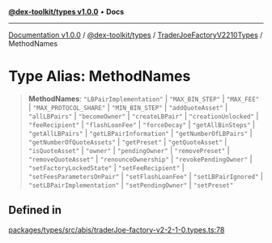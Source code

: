 [**@dex-toolkit/types v1.0.0**](../../../README.md) • **Docs**

***

[Documentation v1.0.0](../../../../../packages.md) / [@dex-toolkit/types](../../../README.md) / [TraderJoeFactoryV2210Types](../README.md) / MethodNames

# Type Alias: MethodNames

> **MethodNames**: `"LBPairImplementation"` \| `"MAX_BIN_STEP"` \| `"MAX_FEE"` \| `"MAX_PROTOCOL_SHARE"` \| `"MIN_BIN_STEP"` \| `"addQuoteAsset"` \| `"allLBPairs"` \| `"becomeOwner"` \| `"createLBPair"` \| `"creationUnlocked"` \| `"feeRecipient"` \| `"flashLoanFee"` \| `"forceDecay"` \| `"getAllBinSteps"` \| `"getAllLBPairs"` \| `"getLBPairInformation"` \| `"getNumberOfLBPairs"` \| `"getNumberOfQuoteAssets"` \| `"getPreset"` \| `"getQuoteAsset"` \| `"isQuoteAsset"` \| `"owner"` \| `"pendingOwner"` \| `"removePreset"` \| `"removeQuoteAsset"` \| `"renounceOwnership"` \| `"revokePendingOwner"` \| `"setFactoryLockedState"` \| `"setFeeRecipient"` \| `"setFeesParametersOnPair"` \| `"setFlashLoanFee"` \| `"setLBPairIgnored"` \| `"setLBPairImplementation"` \| `"setPendingOwner"` \| `"setPreset"`

## Defined in

[packages/types/src/abis/traderJoe-factory-v2-2-1-0.types.ts:78](https://github.com/niZmosis/dex-toolkit/blob/3d8b41b44787b30fbea5de3ab4737662ffb61bc8/packages/types/src/abis/traderJoe-factory-v2-2-1-0.types.ts#L78)
